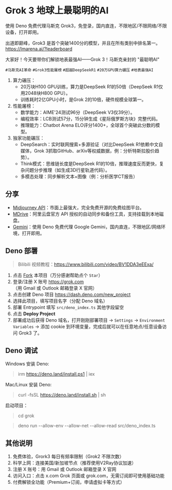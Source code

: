 # Grok 3 地球上最聪明的AI

使用 Deno 免费代理马斯克 Grok3，免登录，国内直连，不限地区/不限网络/不限设备，打开即用。

出道即巅峰，Grok3 是首个突破1400分的模型，并且在所有类别中排名第一。<https://lmarena.ai/?leaderboard>

大家好！今天要带你们解锁地表最强AI——Grok 3！马斯克亲封的 "最聪明AI"


`#马斯克AI革命` `#Grok3性能屠榜` `#超越DeepSeekR1` `#20万GPU算力碾压` `#地表最强AI`

1. 算力碾压：
    - 20万块H100 GPU训练，算力是DeepSeek R1的50倍（DeepSeek R1仅用2048块H800 GPU）。
    - 训练耗时2亿GPU小时，是Grok 2的10倍，硬件规模全球第一。
2. 性能屠榜：
    - 数学能力：AIME'24测试96分（DeepSeek V3仅39分）。
    - 编程效率：LCB测试57分，15分钟生成《星际俄罗斯方块》完整代码。
    - 推理能力：Chatbot Arena ELO评分1400+，全球首个突破此分数的模型。
3. 独家功能碾压：
    - DeepSearch：实时联网搜索+多源验证（对比DeepSeek R1依赖中文自媒体，Grok 3抓取GitHub、arXiv等权威数据，例：分析特斯拉股价趋势）。
    - Think模式：思维链长度是DeepSeek R1的10倍，推理速度反而更快，复杂问题分步推理（如生成3D行星轨道代码）。
    - 多模态处理：同步解析文本+图像（例：分析医学CT报告）

## 分享

- [Midjourney API](https://github.com/trueai-org/midjourney-proxy)：市面上最强大，完全免费开源的免费绘图平台。
- [MDrive](https://github.com/trueai-org/mdrive)：阿里云盘官方 API 授权的自动同步和备份工具，支持挂载到本地磁盘。
- [Gemini](https://github.com/trueai-org/gemini)：使用 Deno 免费代理 Google Gemini，国内直连，不限地区/网络环境，打开即用。

## Deno 部署

> Bilibili 视频教程：<https://www.bilibili.com/video/BV1DDA3eEExa/>

1. 点击 [Fork](https://github.com/trueai-org/grok/fork) 本项目（万分感谢帮助点个 `Star`）
2. 登录/注册 X 账号 <https://grok.com>（用 Gmail 或 Outlook 邮箱登录 X 官网）
3. 点击创建 Deno 项目 https://dash.deno.com/new_project
4. 选择此项目，填写项目名字（分配 Deno 域名）
5. 部署 Entrypoint 填写 `src/deno_index.ts` 其他字段留空 
6. 点击 **Deploy Project**
7. 部署成功后获得 Deno 域名，打开刚刚部署项目 -> `Settings` -> `Environment Variables` -> 添加 cookie 到环境变量，完成后就可以在任意地点/任意设备访问 Grok3 了。

## Deno 调试

Windows 安装 Deno:
> irm https://deno.land/install.ps1 | iex

Mac/Linux 安装 Deno:
> curl -fsSL https://deno.land/install.sh | sh

启动项目：

> cd grok

> deno run --allow-env --allow-net --allow-read src/deno_index.ts

## 其他说明

1. 免费体验，Grork3 每日有频率限制（Grok2 不限次数）
1. 科学上网：连接美国/新加坡节点（推荐使用V2Ray协议加速）
2. 注册 X 账号：用 Gmail 或 Outlook 邮箱登录 X 官网
3. 访问入口：点击 x.com Grok 页面或 grok.com，无需订阅即可使用基础功能
4. 付费解锁全功能（Premium+订阅，申请虚拟卡等方式）
